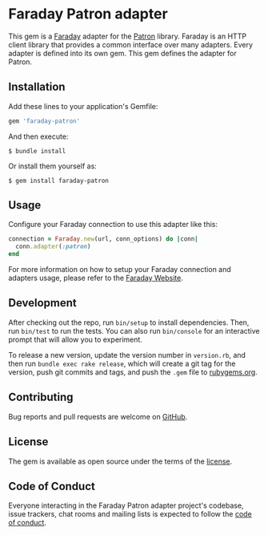 # Faraday Patron adapter

This gem is a [Faraday][faraday] adapter for the [Patron][patron] library.
Faraday is an HTTP client library that provides a common interface over many adapters.
Every adapter is defined into its own gem. This gem defines the adapter for Patron.

## Installation

Add these lines to your application's Gemfile:

```ruby
gem 'faraday-patron'
```

And then execute:

    $ bundle install

Or install them yourself as:

    $ gem install faraday-patron

## Usage

Configure your Faraday connection to use this adapter like this:

```ruby
connection = Faraday.new(url, conn_options) do |conn|
  conn.adapter(:patron)
end
```

For more information on how to setup your Faraday connection and adapters usage, please refer to the [Faraday Website][faraday-website].

## Development

After checking out the repo, run `bin/setup` to install dependencies. Then, run `bin/test` to run the tests. You can also run `bin/console` for an interactive prompt that will allow you to experiment.

To release a new version, update the version number in `version.rb`, and then run `bundle exec rake release`, which will create a git tag for the version, push git commits and tags, and push the `.gem` file to [rubygems.org](rubygems).

## Contributing

Bug reports and pull requests are welcome on [GitHub][repo].

## License

The gem is available as open source under the terms of the [license][license].

## Code of Conduct

Everyone interacting in the Faraday Patron adapter project's codebase, issue trackers, chat rooms and mailing lists is expected to follow the [code of conduct][code-of-conduct].

[faraday]: https://github.com/lostisland/faraday
[faraday-website]: https://lostisland.github.io/faraday
[patron]: https://github.com/toland/patron
[rubygems]: https://rubygems.org
[repo]: https://github.com/lostisland/faraday-patron
[license]: https://github.com/lostisland/faraday-patron/blob/main/LICENSE.md
[code-of-conduct]: https://github.com/lostisland/faraday-patron/blob/main/CODE_OF_CONDUCT.md
